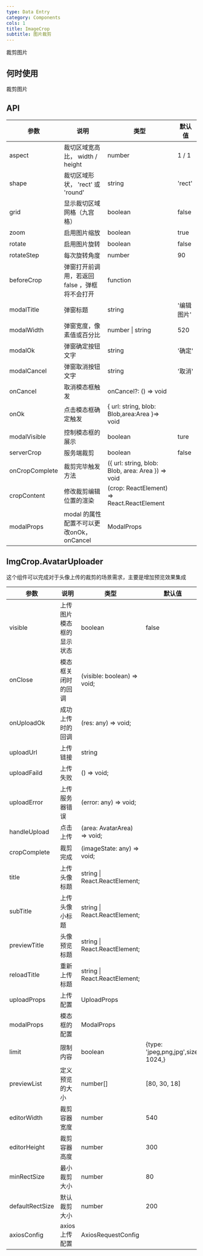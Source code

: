 ```yaml
---
type: Data Entry
category: Components
cols: 1
title: ImageCrop
subtitle: 图片裁剪
---
```


裁剪图片

## 何时使用

裁剪图片

## API

| 参数 | 说明 | 类型 | 默认值 |
| ----------- | -------------------- | ------------ | ---------------------------------------------- |
| aspect      | 裁切区域宽高比， width / height                |  number              |  1 / 1       |
| shape       | 裁切区域形状， 'rect'  或  'round'             |  string              |  'rect'      |
| grid        | 显示裁切区域网格（九宫格）                     |  boolean             |  false       |
| zoom        | 启用图片缩放                                   |  boolean             |  true        |
| rotate      | 启用图片旋转                                   |  boolean             |  false       |
| rotateStep  | 每次旋转角度                                   |  number              | 90           |
| beforeCrop  | 弹窗打开前调用，若返回  false ，弹框将不会打开 |  function            |              |
| modalTitle  | 弹窗标题                                       |  string              |  '编辑图片'  |
| modalWidth  | 弹窗宽度，像素值或百分比                       |  number  \|  string  |  520         |
| modalOk     | 弹窗确定按钮文字                               |  string              |  '确定'      |
| modalCancel | 弹窗取消按钮文字                               |  string              |  '取消'      |
| onCancel   | 取消模态框触发 |  onCancel?: () => void           |                |
| onOk  | 点击模态框确定触发 |  { url: string, blob: Blob,area:Area }=> void          |                |
| modalVisible   |  控制模态框的展示 |  boolean          |  ture               |
| serverCrop   | 服务端裁剪 |  boolean          |  false            |
| onCropComplete   | 裁剪完毕触发方法 |({ url: string, blob: Blob, area: Area }) => void        |            |
| cropContent   | 修改裁剪编辑位置的渲染 | (crop: ReactElement<EasyCropProps>) => React.ReactElement<any>      |            |
| modalProps   | modal 的属性配置不可以更改onOk，onCancel | ModalProps     |            |

## ImgCrop.AvatarUploader 

这个组件可以完成对于头像上传的裁剪的场景需求，主要是增加预览效果集成

| 参数 | 说明 | 类型 | 默认值 |
| --- | --- | --- | --- |
| visible | 上传图片模态框的显示状态| boolean | false |
| onClose | 模态框关闭时的回调|   (visible: boolean) => void;  |   |
| onUploadOk | 成功上传时的回调|  (res: any) => void;  |   |
| uploadUrl | 上传链接| string |   |
| uploadFaild | 上传失败|  () => void;  |   |
| uploadError | 上传服务器错误| (error: any) => void; |   |
| handleUpload | 点击上传|   (area: AvatarArea) => void;    |   |
| cropComplete | 裁剪完成|  (imageState: any) => void;   |   |
| title | 上传头像标题|  string \| React.ReactElement;   |   |
| subTitle | 上传头像小标题|  string \| React.ReactElement;  |   |
| previewTitle | 头像预览标题|  string \| React.ReactElement;  |   |
| reloadTitle | 重新上传标题|  string \| React.ReactElement;  |   |
| uploadProps | 上传配置|  UploadProps  |   |
| modalProps | 模态框的配置|  ModalProps  |   |
| limit | 限制内容| boolean |  {type: 'jpeg,png,jpg',size: 1024,}  |
| previewList | 定义预览的大小| number[] | \[80, 30, 18\] |
| editorWidth | 裁剪容器宽度| number | 540 |
| editorHeight | 裁剪容器高度| number | 300 |
| minRectSize | 最小裁剪大小| number | 80 |
| defaultRectSize | 默认裁剪大小| number | 200 |
| axiosConfig | axios 上传配置 | AxiosRequestConfig |   |



